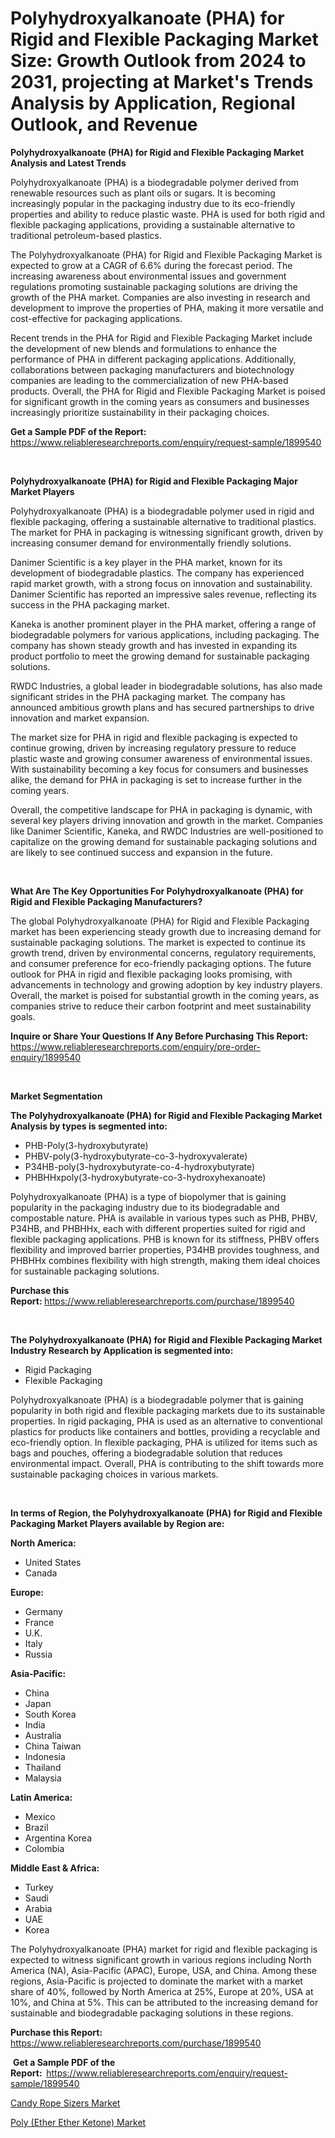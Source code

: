 <p><h1>Polyhydroxyalkanoate (PHA) for Rigid and Flexible Packaging Market Size: Growth Outlook from 2024 to 2031, projecting at Market's Trends Analysis by Application, Regional Outlook, and Revenue</h1></p><p><strong>Polyhydroxyalkanoate (PHA) for Rigid and Flexible Packaging Market Analysis and Latest Trends</strong></p>
<p><p>Polyhydroxyalkanoate (PHA) is a biodegradable polymer derived from renewable resources such as plant oils or sugars. It is becoming increasingly popular in the packaging industry due to its eco-friendly properties and ability to reduce plastic waste. PHA is used for both rigid and flexible packaging applications, providing a sustainable alternative to traditional petroleum-based plastics.</p><p>The Polyhydroxyalkanoate (PHA) for Rigid and Flexible Packaging Market is expected to grow at a CAGR of 6.6% during the forecast period. The increasing awareness about environmental issues and government regulations promoting sustainable packaging solutions are driving the growth of the PHA market. Companies are also investing in research and development to improve the properties of PHA, making it more versatile and cost-effective for packaging applications.</p><p>Recent trends in the PHA for Rigid and Flexible Packaging Market include the development of new blends and formulations to enhance the performance of PHA in different packaging applications. Additionally, collaborations between packaging manufacturers and biotechnology companies are leading to the commercialization of new PHA-based products. Overall, the PHA for Rigid and Flexible Packaging Market is poised for significant growth in the coming years as consumers and businesses increasingly prioritize sustainability in their packaging choices.</p></p>
<p><strong>Get a Sample PDF of the Report:&nbsp;</strong> <a href="https://www.reliableresearchreports.com/enquiry/request-sample/1899540">https://www.reliableresearchreports.com/enquiry/request-sample/1899540</a></p>
<p>&nbsp;</p>
<p><strong>Polyhydroxyalkanoate (PHA) for Rigid and Flexible Packaging Major Market Players</strong></p>
<p><p>Polyhydroxyalkanoate (PHA) is a biodegradable polymer used in rigid and flexible packaging, offering a sustainable alternative to traditional plastics. The market for PHA in packaging is witnessing significant growth, driven by increasing consumer demand for environmentally friendly solutions.</p><p>Danimer Scientific is a key player in the PHA market, known for its development of biodegradable plastics. The company has experienced rapid market growth, with a strong focus on innovation and sustainability. Danimer Scientific has reported an impressive sales revenue, reflecting its success in the PHA packaging market.</p><p>Kaneka is another prominent player in the PHA market, offering a range of biodegradable polymers for various applications, including packaging. The company has shown steady growth and has invested in expanding its product portfolio to meet the growing demand for sustainable packaging solutions.</p><p>RWDC Industries, a global leader in biodegradable solutions, has also made significant strides in the PHA packaging market. The company has announced ambitious growth plans and has secured partnerships to drive innovation and market expansion.</p><p>The market size for PHA in rigid and flexible packaging is expected to continue growing, driven by increasing regulatory pressure to reduce plastic waste and growing consumer awareness of environmental issues. With sustainability becoming a key focus for consumers and businesses alike, the demand for PHA in packaging is set to increase further in the coming years.</p><p>Overall, the competitive landscape for PHA in packaging is dynamic, with several key players driving innovation and growth in the market. Companies like Danimer Scientific, Kaneka, and RWDC Industries are well-positioned to capitalize on the growing demand for sustainable packaging solutions and are likely to see continued success and expansion in the future.</p></p>
<p>&nbsp;</p>
<p><strong>What Are The Key Opportunities For Polyhydroxyalkanoate (PHA) for Rigid and Flexible Packaging Manufacturers?</strong></p>
<p><p>The global Polyhydroxyalkanoate (PHA) for Rigid and Flexible Packaging market has been experiencing steady growth due to increasing demand for sustainable packaging solutions. The market is expected to continue its growth trend, driven by environmental concerns, regulatory requirements, and consumer preference for eco-friendly packaging options. The future outlook for PHA in rigid and flexible packaging looks promising, with advancements in technology and growing adoption by key industry players. Overall, the market is poised for substantial growth in the coming years, as companies strive to reduce their carbon footprint and meet sustainability goals.</p></p>
<p><strong>Inquire or Share Your Questions If Any Before Purchasing This Report:</strong> <a href="https://www.reliableresearchreports.com/enquiry/pre-order-enquiry/1899540">https://www.reliableresearchreports.com/enquiry/pre-order-enquiry/1899540</a></p>
<p>&nbsp;</p>
<p><strong>Market Segmentation</strong></p>
<p><strong>The Polyhydroxyalkanoate (PHA) for Rigid and Flexible Packaging Market Analysis by types is segmented into:</strong></p>
<p><ul><li>PHB-Poly(3-hydroxybutyrate)</li><li>PHBV-poly(3-hydroxybutyrate-co-3-hydroxyvalerate)</li><li>P34HB-poly(3-hydroxybutyrate-co-4-hydroxybutyrate)</li><li>PHBHHxpoly(3-hydroxybutyrate-co-3-hydroxyhexanoate)</li></ul></p>
<p><p>Polyhydroxyalkanoate (PHA) is a type of biopolymer that is gaining popularity in the packaging industry due to its biodegradable and compostable nature. PHA is available in various types such as PHB, PHBV, P34HB, and PHBHHx, each with different properties suited for rigid and flexible packaging applications. PHB is known for its stiffness, PHBV offers flexibility and improved barrier properties, P34HB provides toughness, and PHBHHx combines flexibility with high strength, making them ideal choices for sustainable packaging solutions.</p></p>
<p><strong>Purchase this Report:&nbsp;</strong><a href="https://www.reliableresearchreports.com/purchase/1899540">https://www.reliableresearchreports.com/purchase/1899540</a></p>
<p>&nbsp;</p>
<p><strong>The Polyhydroxyalkanoate (PHA) for Rigid and Flexible Packaging Market Industry Research by Application is segmented into:</strong></p>
<p><ul><li>Rigid Packaging</li><li>Flexible Packaging</li></ul></p>
<p><p>Polyhydroxyalkanoate (PHA) is a biodegradable polymer that is gaining popularity in both rigid and flexible packaging markets due to its sustainable properties. In rigid packaging, PHA is used as an alternative to conventional plastics for products like containers and bottles, providing a recyclable and eco-friendly option. In flexible packaging, PHA is utilized for items such as bags and pouches, offering a biodegradable solution that reduces environmental impact. Overall, PHA is contributing to the shift towards more sustainable packaging choices in various markets.</p></p>
<p>&nbsp;</p>
<p><strong>In terms of Region, the Polyhydroxyalkanoate (PHA) for Rigid and Flexible Packaging Market Players available by Region are:</strong></p>
<p>
    <p> <strong> North America: </strong>
        <ul>
            <li>United States</li>
            <li>Canada</li>
        </ul>
        </p> 
    <p> <strong> Europe: </strong>
        <ul>
            <li>Germany</li>
            <li>France</li>
            <li>U.K.</li>
            <li>Italy</li>
            <li>Russia</li>
        </ul>
        </p> 
    <p> <strong> Asia-Pacific: </strong>
        <ul>
            <li>China</li>
            <li>Japan</li>
            <li>South Korea</li>
            <li>India</li>
            <li>Australia</li>
            <li>China Taiwan</li>
            <li>Indonesia</li>
            <li>Thailand</li>
            <li>Malaysia</li>
        </ul>
        </p> 
    <p> <strong> Latin America: </strong>
        <ul>
            <li>Mexico</li>
            <li>Brazil</li>
            <li>Argentina Korea</li>
            <li>Colombia</li>
        </ul>
        </p> 
    <p> <strong> Middle East & Africa: </strong>
        <ul>
            <li>Turkey</li>
            <li>Saudi</li>
            <li>Arabia</li>
            <li>UAE</li>
            <li>Korea</li>
        </ul>
    </p>
    </p>
<p><p>The Polyhydroxyalkanoate (PHA) market for rigid and flexible packaging is expected to witness significant growth in various regions including North America (NA), Asia-Pacific (APAC), Europe, USA, and China. Among these regions, Asia-Pacific is projected to dominate the market with a market share of 40%, followed by North America at 25%, Europe at 20%, USA at 10%, and China at 5%. This can be attributed to the increasing demand for sustainable and biodegradable packaging solutions in these regions.</p></p>
<p><strong>Purchase this Report: </strong><a href="https://www.reliableresearchreports.com/purchase/1899540">https://www.reliableresearchreports.com/purchase/1899540</a></p>
<p>&nbsp;<strong>Get a Sample PDF of the Report:&nbsp;&nbsp;</strong><a href="https://www.reliableresearchreports.com/enquiry/request-sample/1899540">https://www.reliableresearchreports.com/enquiry/request-sample/1899540</a></p>
<p><strong></strong></p>
<p><p><a href="https://butternut-bug-553.notion.site/Candy-Rope-Sizers-Market-Size-2024-2031-Global-Industrial-Analysis-Key-Geographical-Regions-Mark-0451da38f87049f2babf437967527055">Candy Rope Sizers Market</a></p><p><a href="https://github.com/juancolorado15/Market-Research-Report-List-1/blob/main/poly-ether-ether-ketone-market.md">Poly (Ether Ether Ketone) Market</a></p></p>